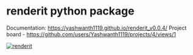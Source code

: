# renderit python package

Documentation:  https://yashwanth1119.github.io/renderit_v0.0.4/
Project board - https://github.com/users/Yashwanth1119/projects/4/views/1

[![renderit](https://github.com/Yashwanth1119/renderit/assets/90147021/72c95476-4339-4aed-9690-46444792f2df.png)](https://yashwanth1119.github.io/renderit_v0.0.4/)
